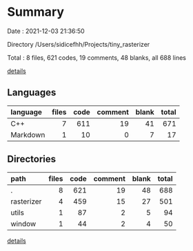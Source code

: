 # Summary

Date : 2021-12-03 21:36:50

Directory /Users/sidicefhh/Projects/tiny_rasterizer

Total : 8 files,  621 codes, 19 comments, 48 blanks, all 688 lines

[details](details.md)

## Languages
| language | files | code | comment | blank | total |
| :--- | ---: | ---: | ---: | ---: | ---: |
| C++ | 7 | 611 | 19 | 41 | 671 |
| Markdown | 1 | 10 | 0 | 7 | 17 |

## Directories
| path | files | code | comment | blank | total |
| :--- | ---: | ---: | ---: | ---: | ---: |
| . | 8 | 621 | 19 | 48 | 688 |
| rasterizer | 4 | 459 | 15 | 27 | 501 |
| utils | 1 | 87 | 2 | 5 | 94 |
| window | 1 | 44 | 2 | 4 | 50 |

[details](details.md)